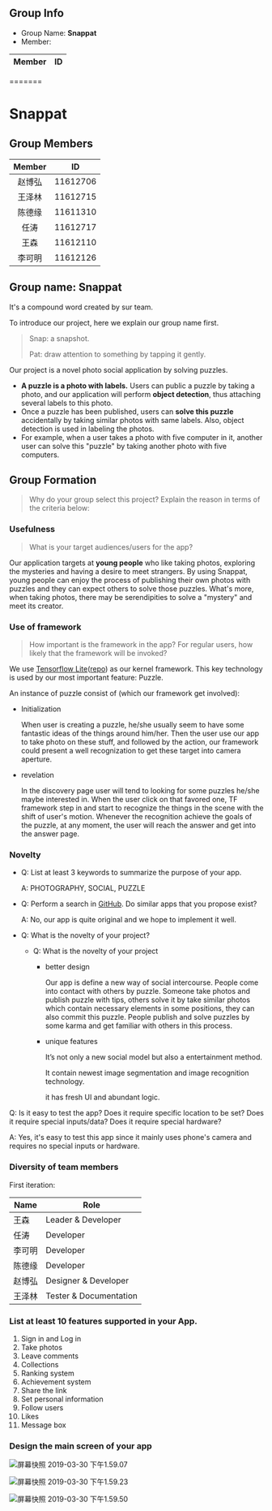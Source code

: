 
## Group Info

* Group Name: **Snappat**
* Member:

| Member |    ID    |
| ----- | ------ |
=======
# Snappat

## Group Members

| Member |    ID    |
| :----: | :------: |
| 赵博弘 | 11612706 |
| 王泽林 | 11612715 |
| 陈德缘 | 11611310 |
|  任涛  | 11612717 |
|  王森  | 11612110 |
| 李可明 | 11612126 |

## Group name: **Snappat**

   It's a compound word created by sur team.

   To introduce our project, here we explain our group name first.

   > Snap: a snapshot.
   >
   > Pat: draw attention to something by tapping it gently.

   Our project is a novel photo social application by solving puzzles.

   * **A puzzle is a photo with labels.** Users can public a puzzle by taking a photo, and our application will perform **object detection**, thus attaching several labels to this photo.
   * Once a puzzle has been published, users can **solve this puzzle** accidentally by taking similar photos with same labels. Also, object detection is used in labeling the photos.
   * For example, when a user takes a photo with five computer in it, another user can solve this "puzzle" by taking another photo with five computers.

## Group Formation

> Why do your group select this project? Explain the reason in terms of the criteria below:

### Usefulness

>  What is your target audiences/users for the app?

Our application targets at **young people** who like taking photos, exploring the mysteries and having a desire to meet strangers. By using Snappat, young people can enjoy the process of publishing their own photos with puzzles and they can expect others to solve those puzzles. What's more, when taking photos, there may be serendipities to solve a "mystery" and meet its creator.

### Use of framework

>  How important is the framework in the app? For regular users, how likely that the framework will be invoked?

We use [Tensorflow Lite](https://www.tensorflow.org/lite)([repo](https://github.com/tensorflow)) as our kernel framework. This key technology is used by our most important feature: Puzzle.

An instance of puzzle consist of (which our framework get involved):

* Initialization

  When user is creating a puzzle, he/she usually seem to have some fantastic ideas of the things around  him/her. Then the user use our app to take photo on these stuff, and followed by the action, our framework could present a well recognization to get these target into camera aperture.

* revelation

  In the discovery page user will tend to looking for some puzzles he/she maybe interested in.  When the user click on that favored one, TF framework step in and start to recognize the things in the scene with the shift of user's motion. Whenever the recognition achieve the goals of the puzzle, at any moment, the user will reach the answer and  get into the answer page.

### Novelty

* Q: List at least 3 keywords to summarize the purpose of your app.

  A: PHOTOGRAPHY, SOCIAL, PUZZLE

* Q: Perform a search in [GitHub](https://github.com/). Do similar apps that you propose exist?

  A: No, our app is quite original and we hope to implement it well.

* Q: What is the novelty of your project?

  * Q: What is the novelty of your project

    * better design

      Our app is define a new way of social intercourse. People  come into contact with others by puzzle. Someone take photos and publish puzzle with tips, others solve it by take similar photos which contain necessary elements in some positions, they can also commit this puzzle.  People publish and solve puzzles by some karma and get familiar with others in this process.

    * unique features

      It’s not only a new social model but also a entertainment method.

      It contain newest image segmentation and image recognition technology.

      it has fresh UI and abundant logic.

Q:  Is it easy to test the app? Does it require specific location to
be set? Does it require special inputs/data? Does it require special hardware?

A: Yes, it's easy to test this app since it mainly uses phone's camera and requires no special inputs or hardware.

### Diversity of team members

First iteration:

| Name   | Role                   |
| ------ | ---------------------- |
| 王森   | Leader & Developer     |
| 任涛   | Developer              |
| 李可明 | Developer              |
| 陈德缘 | Developer              |
| 赵博弘 | Designer & Developer   |
| 王泽林 | Tester & Documentation |

### List at least 10 features supported in your App.

1. Sign in and Log in
2. Take photos
3. Leave comments
4. Collections
5. Ranking system
6. Achievement system
7. Share the link
8. Set personal information
9. Follow users
10. Likes
11. Message box

### Design the main screen of your app

![屏幕快照 2019-03-30 下午1.59.07](https://ws4.sinaimg.cn/large/006tKfTcgy1g1ks7jkt4uj313c0u04d4.jpg)

![屏幕快照 2019-03-30 下午1.59.23](https://ws4.sinaimg.cn/large/006tKfTcgy1g1ks7ol63vj31830u0gxt.jpg)

![屏幕快照 2019-03-30 下午1.59.50](https://ws3.sinaimg.cn/large/006tKfTcgy1g1ks7tjcz8j30xh0u0tlk.jpg)
